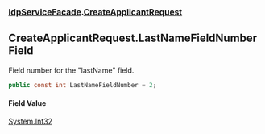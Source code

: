 ### [IdpServiceFacade](../index.md 'IdpServiceFacade').[CreateApplicantRequest](index.md 'IdpServiceFacade\.CreateApplicantRequest')

## CreateApplicantRequest\.LastNameFieldNumber Field

Field number for the "lastName" field\.

```csharp
public const int LastNameFieldNumber = 2;
```

#### Field Value
[System\.Int32](https://learn.microsoft.com/en-us/dotnet/api/system.int32 'System\.Int32')
